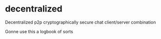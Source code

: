 # decentralized
Decentralized p2p cryptographically secure chat client/server combination

Gonne use this a logbook of sorts

